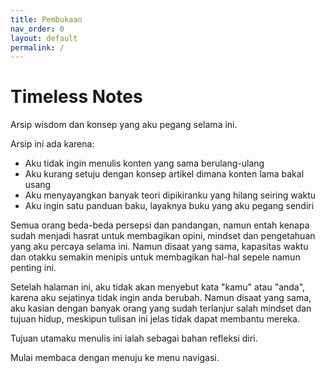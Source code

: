 ```yaml
---
title: Pembukaan
nav_order: 0
layout: default
permalink: /
---
```


# Timeless Notes

Arsip wisdom dan konsep yang aku pegang selama ini.

Arsip ini ada karena:
+ Aku tidak ingin menulis konten yang sama berulang-ulang
+ Aku kurang setuju dengan konsep artikel dimana konten lama bakal usang
+ Aku menyayangkan banyak teori dipikiranku yang hilang seiring waktu
+ Aku ingin satu panduan baku, layaknya buku yang aku pegang sendiri

Semua orang beda-beda persepsi dan pandangan, namun entah kenapa sudah menjadi hasrat untuk membagikan opini, mindset dan pengetahuan yang aku percaya selama ini. Namun disaat yang sama, kapasitas waktu dan otakku semakin menipis untuk membagikan hal-hal sepele namun penting ini.

Setelah halaman ini, aku tidak akan menyebut kata "kamu" atau "anda", karena aku sejatinya tidak ingin anda berubah. Namun disaat yang sama, aku kasian dengan banyak orang yang sudah terlanjur salah mindset dan tujuan hidup, meskipun tulisan ini jelas tidak dapat membantu mereka.

Tujuan utamaku menulis ini ialah sebagai bahan refleksi diri.

Mulai membaca dengan menuju ke menu navigasi.